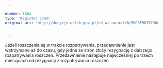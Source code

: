```yaml
---

number: 1864
type: 'Register item'
original_uri: 'http://decyzje.uokik.gov.pl/nd_wz_um.nsf/0/59C3F9D357968E35C12576F6003508D3?OpenDocument'


---
```


Jeżeli roszczenia są w trakcie rozpatrywania, przedawnienie jest wstrzymane aż do czasu, gdy jedna ze stron złoży rezygnację z dalszego rozpatrywania roszczeń. Przedawnienie następuje najwcześniej po trzech miesiącach od rezygnacji z rozpatrywania roszczeń
